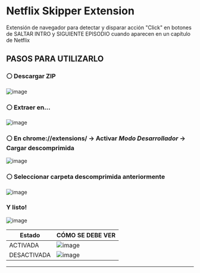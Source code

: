 # Netflix Skipper Extension

Extensión de navegador para detectar y disparar acción "Click" en botones de SALTAR INTRO y SIGUIENTE EPISODIO cuando aparecen en un capítulo de Netflix

## PASOS PARA UTILIZARLO

### ⚪ Descargar ZIP

![image](https://user-images.githubusercontent.com/56696516/210295155-49122f67-ee09-45b1-94d2-d8f30db48503.png)

### ⚪ Extraer en...

![image](https://user-images.githubusercontent.com/56696516/210295223-800a890b-ac3b-4422-a702-0b4a231fedbd.png)

### ⚪ En chrome://extensions/ → Activar *Modo Desarrollador* → Cargar descomprimida

![image](https://user-images.githubusercontent.com/56696516/210295359-975c7b98-10f1-4760-bc01-60a3f8809ed0.png)

### ⚪ Seleccionar carpeta descomprimida anteriormente

![image](https://user-images.githubusercontent.com/56696516/210295448-7fbcccf9-8349-4b87-8c4e-167d3f0cfa0a.png)

### Y listo!

![image](https://user-images.githubusercontent.com/56696516/210295489-48bdc6f6-63b2-48db-bdc5-07f9cec047af.png)

Estado | CÓMO SE DEBE VER |
--- | --- |
ACTIVADA | ![image](https://user-images.githubusercontent.com/56696516/210295116-83b9f511-09ee-43e1-b89e-a56873499d74.png) |
DESACTIVADA | ![image](https://user-images.githubusercontent.com/56696516/210295132-911d29e8-02ed-4d3e-907f-ea65dc93d39b.png) |


------------------------------------------------------
